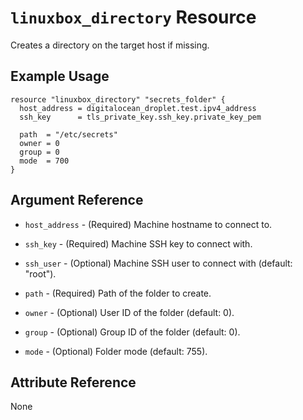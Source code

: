 # `linuxbox_directory` Resource

Creates a directory on the target host if missing.

## Example Usage

```hcl
resource "linuxbox_directory" "secrets_folder" {
  host_address = digitalocean_droplet.test.ipv4_address
  ssh_key      = tls_private_key.ssh_key.private_key_pem

  path  = "/etc/secrets"
  owner = 0
  group = 0
  mode  = 700
}
```

## Argument Reference

* `host_address` - (Required) Machine hostname to connect to.
* `ssh_key`      - (Required) Machine SSH key to connect with.
* `ssh_user`     - (Optional) Machine SSH user to connect with (default: "root").

* `path`         - (Required) Path of the folder to create.
* `owner`        - (Optional) User ID of the folder (default: 0).
* `group`        - (Optional) Group ID of the folder (default: 0).
* `mode`         - (Optional) Folder mode (default: 755).

## Attribute Reference

None
